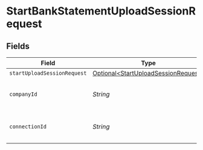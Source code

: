 # StartBankStatementUploadSessionRequest


## Fields

| Field                                                                                    | Type                                                                                     | Required                                                                                 | Description                                                                              | Example                                                                                  |
| ---------------------------------------------------------------------------------------- | ---------------------------------------------------------------------------------------- | ---------------------------------------------------------------------------------------- | ---------------------------------------------------------------------------------------- | ---------------------------------------------------------------------------------------- |
| `startUploadSessionRequest`                                                              | [Optional\<StartUploadSessionRequest>](../../models/shared/StartUploadSessionRequest.md) | :heavy_minus_sign:                                                                       | N/A                                                                                      |                                                                                          |
| `companyId`                                                                              | *String*                                                                                 | :heavy_check_mark:                                                                       | Unique identifier for a company.                                                         | 8a210b68-6988-11ed-a1eb-0242ac120002                                                     |
| `connectionId`                                                                           | *String*                                                                                 | :heavy_check_mark:                                                                       | Unique identifier for a connection.                                                      | 2e9d2c44-f675-40ba-8049-353bfcb5e171                                                     |